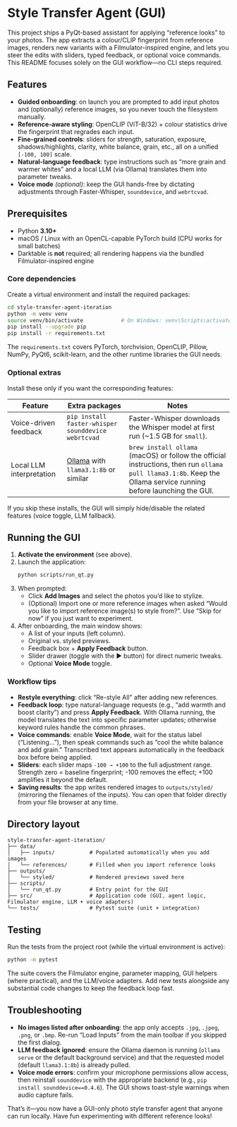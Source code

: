# Style Transfer Agent (GUI)

This project ships a PyQt-based assistant for applying “reference looks” to your photos. The app extracts a colour/CLIP fingerprint from reference images, renders new variants with a Filmulator-inspired engine, and lets you steer the edits with sliders, typed feedback, or optional voice commands. This README focuses solely on the GUI workflow—no CLI steps required.

## Features

- **Guided onboarding**: on launch you are prompted to add input photos and (optionally) reference images, so you never touch the filesystem manually.
- **Reference-aware styling**: OpenCLIP (ViT-B/32) + colour statistics drive the fingerprint that regrades each input.
- **Fine-grained controls**: sliders for strength, saturation, exposure, shadows/highlights, clarity, white balance, grain, etc., all on a unified `[-100, 100]` scale.
- **Natural-language feedback**: type instructions such as “more grain and warmer whites” and a local LLM (via Ollama) translates them into parameter tweaks.
- **Voice mode** *(optional)*: keep the GUI hands-free by dictating adjustments through Faster-Whisper, `sounddevice`, and `webrtcvad`.

## Prerequisites

- Python **3.10+**
- macOS / Linux with an OpenCL-capable PyTorch build (CPU works for small batches)
- Darktable is **not** required; all rendering happens via the bundled Filmulator-inspired engine

### Core dependencies

Create a virtual environment and install the required packages:

```bash
cd style-transfer-agent-iteration
python -m venv venv
source venv/bin/activate            # On Windows: venv\Scripts\activate
pip install --upgrade pip
pip install -r requirements.txt
```

The `requirements.txt` covers PyTorch, torchvision, OpenCLIP, Pillow, NumPy, PyQt6, scikit-learn, and the other runtime libraries the GUI needs.

### Optional extras

Install these only if you want the corresponding features:

| Feature | Extra packages | Notes |
| --- | --- | --- |
| Voice-driven feedback | `pip install faster-whisper sounddevice webrtcvad` | Faster-Whisper downloads the Whisper model at first run (~1.5 GB for `small`). |
| Local LLM interpretation | [Ollama](https://ollama.com/) with `llama3.1:8b` or similar | `brew install ollama` (macOS) or follow the official instructions, then run `ollama pull llama3.1:8b`. Keep the Ollama service running before launching the GUI. |

If you skip these installs, the GUI will simply hide/disable the related features (voice toggle, LLM fallback).

## Running the GUI

1. **Activate the environment** (see above).
2. Launch the application:
   ```bash
   python scripts/run_qt.py
   ```
3. When prompted:
   - Click **Add Images** and select the photos you’d like to stylize.
   - (Optional) Import one or more reference images when asked “Would you like to import reference image(s) to style from?”. Use “Skip for now” if you just want to experiment.
4. After onboarding, the main window shows:
   - A list of your inputs (left column).
   - Original vs. styled previews.
   - Feedback box + **Apply Feedback** button.
   - Slider drawer (toggle with the ▶ button) for direct numeric tweaks.
   - Optional **Voice Mode** toggle.

### Workflow tips

- **Restyle everything**: click “Re-style All” after adding new references.
- **Feedback loop**: type natural-language requests (e.g., “add warmth and boost clarity”) and press **Apply Feedback**. With Ollama running, the model translates the text into specific parameter updates; otherwise keyword rules handle the common phrases.
- **Voice commands**: enable **Voice Mode**, wait for the status label (“Listening…”), then speak commands such as “cool the white balance and add grain.” Transcribed text appears automatically in the feedback box before being applied.
- **Sliders**: each slider maps `-100 → +100` to the full adjustment range. Strength zero = baseline fingerprint; -100 removes the effect; +100 amplifies it beyond the default.
- **Saving results**: the app writes rendered images to `outputs/styled/` (mirroring the filenames of the inputs). You can open that folder directly from your file browser at any time.

## Directory layout

```
style-transfer-agent-iteration/
├── data/
│   ├── inputs/           # Populated automatically when you add images
│   └── references/       # Filled when you import reference looks
├── outputs/
│   └── styled/           # Rendered previews saved here
├── scripts/
│   └── run_qt.py         # Entry point for the GUI
├── src/                  # Application code (GUI, agent logic, Filmulator engine, LLM + voice adapters)
└── tests/                # Pytest suite (unit + integration)
```

## Testing

Run the tests from the project root (while the virtual environment is active):

```bash
python -m pytest
```

The suite covers the Filmulator engine, parameter mapping, GUI helpers (where practical), and the LLM/voice adapters. Add new tests alongside any substantial code changes to keep the feedback loop fast.

## Troubleshooting

- **No images listed after onboarding**: the app only accepts `.jpg`, `.jpeg`, `.png`, or `.bmp`. Re-run “Load Inputs” from the main toolbar if you skipped the first dialog.
- **LLM feedback ignored**: ensure the Ollama daemon is running (`ollama serve` or the default background service) and that the requested model (default `llama3.1:8b`) is already pulled.
- **Voice mode errors**: confirm your microphone permissions allow access, then reinstall `sounddevice` with the appropriate backend (e.g., `pip install sounddevice==0.4.6`). The GUI shows toast-style warnings when audio capture fails.

That’s it—you now have a GUI-only photo style transfer agent that anyone can run locally. Have fun experimenting with different reference looks! 
